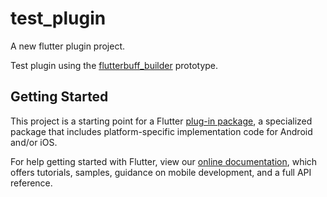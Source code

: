 # test_plugin

A new flutter plugin project.

Test plugin using the
[flutterbuff_builder](https://github.com/mklim/plugins/tree/flutterbuff_builder)
prototype.

## Getting Started

This project is a starting point for a Flutter
[plug-in package](https://flutter.dev/developing-packages/),
a specialized package that includes platform-specific implementation code for
Android and/or iOS.

For help getting started with Flutter, view our
[online documentation](https://flutter.dev/docs), which offers tutorials,
samples, guidance on mobile development, and a full API reference.
